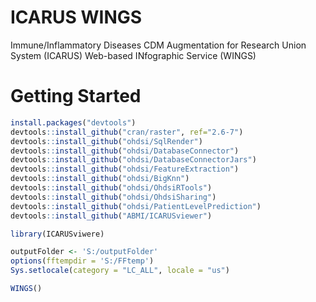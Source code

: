 # ICARUS WINGS
Immune/Inflammatory Diseases CDM Augmentation for Research Union System (ICARUS) Web-based INfographic Service (WINGS)

# Getting Started
```r
install.packages("devtools")
devtools::install_github("cran/raster", ref="2.6-7")
devtools::install_github("ohdsi/SqlRender")
devtools::install_github("ohdsi/DatabaseConnector")
devtools::install_github("ohdsi/DatabaseConnectorJars")
devtools::install_github("ohdsi/FeatureExtraction")
devtools::install_github("ohdsi/BigKnn")
devtools::install_github("ohdsi/OhdsiRTools")
devtools::install_github("ohdsi/OhdsiSharing")
devtools::install_github("ohdsi/PatientLevelPrediction")
devtools::install_github("ABMI/ICARUSviewer")

library(ICARUSviwere)

outputFolder <- 'S:/outputFolder'
options(fftempdir = 'S:/FFtemp')
Sys.setlocale(category = "LC_ALL", locale = "us")

WINGS()
```